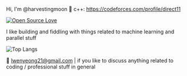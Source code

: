  Hi, I'm @harvestingmoon 👋
 c++: https://codeforces.com/profile/direct11
 
[![Open Source Love](https://badges.frapsoft.com/os/v3/open-source.png?v=103)](https://github.com/ellerbrock/open-source-badges/)

I like building and fiddling with things related to machine learning and parallel stuff

![Top Langs](https://github-readme-stats.vercel.app/api/top-langs/?username=harvestingmoon&layout=compact&hide=jupyter%20notebook)


📧 [lwenyeong21@gmail.com](mailto:lwenyeong21@gmail.com) | if you like to discuss anything related to coding / professional stuff in general

